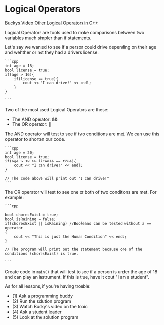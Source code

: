 # Logical Operators

[Buckys Video](https://www.youtube.com/watch?v=o78khWdmqIE&list=PLAE85DE8440AA6B83&index=26)
[Other Logical Operators in C++](https://www.w3schools.com/cpp/cpp_operators_logical.asp)


Logical Operators are tools used to make comparisons between two variables much simpler than if statements. 

Let's say we wanted to see if a person could drive depending on their age and wehther or not they had a drivers license. 

    ```cpp
    int age = 18;
    bool license = true;
    if(age > 16){
        if(license == true){
            cout << "I can drive!" << endl;
        }
    }

    ```

Two of the most used Logical Operators are these:
- The AND operator: &&
- The OR operator: ||

The AND operator will test to see if two conditions are met. We can use this operator to shorten our code.

    ```cpp
    int age = 20;
    bool license = true;
    if(age > 18 && license == true){
        cout << "I can drive!" << endl;
    }

    // The code above will print out "I can drive!"
    ```

The OR operator will test to see one or both of two conditions are met. For example:

    ```cpp

    bool choresExist = true;
    bool isRaining = false;
    if(choresExist || isRaining) //Booleans can be tested without a == operator
    {
        cout << "This is just the Human Condition" << endl;
    }

    // The program will print out the statement because one of the conditions (choresExist) is true.
    
    ```


Create code in `main()` that will test to see if a person is under the age of 18 and can play an instrument. If this is true, have it cout "I am a student".

As for all lessons, if you're having trouble:
- (1) Ask a programming buddy
- (2) Run the solution program
- (3) Watch Bucky's video on the topic
- (4) Ask a student leader
- (5) Look at the solution program